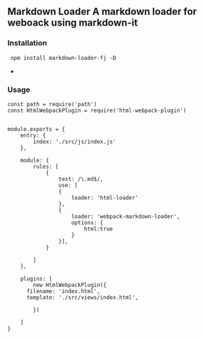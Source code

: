 ## Markdown Loader A markdown loader for weboack using markdown-it

### Installation
```
 npm install markdown-loader-fj -D
```
 - 
### Usage
```
const path = require('path')
const HtmlWebpackPlugin = require('html-webpack-plugin')


module.exports = {
	entry: {
		index: './src/js/index.js'
	},

	module: {
		rules: [
			{
				test: /\.md$/,
				use: [
				{
					loader: 'html-loader'
				},
				{
					loader: 'webpack-markdown-loader',
					options: {
                        html:true
                    }
				}],
			}

		]
	},

	plugins: [
		new HtmlWebpackPlugin({
      filename: 'index.html',
      template: './src/views/index.html',
      
		})

	]
}
```